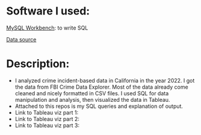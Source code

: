 # Software I used:
[MySQL Workbench](https://dev.mysql.com/downloads/workbench/): to write SQL 


[Data source](https://cde.ucr.cjis.gov/LATEST/webapp/#)

# Description: 

- I analyzed crime incident-based data in California in the year 2022. I got the data from FBI Crime Data Explorer. Most of the data already come cleaned and nicely formatted in CSV files. I used SQL for data manipulation and analysis, then visualized the data in Tableau.
- Attached to this repos is my SQL queries and explanation of output.
- Link to Tableau viz part 1:
- Link to Tableau viz part 2:
- Link to Tableau viz part 3:
